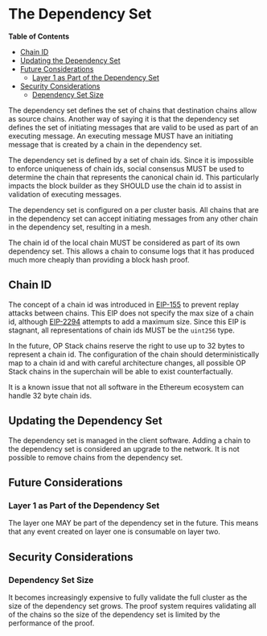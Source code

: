 # The Dependency Set

<!-- START doctoc generated TOC please keep comment here to allow auto update -->
<!-- DON'T EDIT THIS SECTION, INSTEAD RE-RUN doctoc TO UPDATE -->
**Table of Contents**

- [Chain ID](#chain-id)
- [Updating the Dependency Set](#updating-the-dependency-set)
- [Future Considerations](#future-considerations)
  - [Layer 1 as Part of the Dependency Set](#layer-1-as-part-of-the-dependency-set)
- [Security Considerations](#security-considerations)
  - [Dependency Set Size](#dependency-set-size)

<!-- END doctoc generated TOC please keep comment here to allow auto update -->

The dependency set defines the set of chains that destination chains allow as source chains. Another way of
saying it is that the dependency set defines the set of initiating messages that are valid to be used
as part of an executing message. An executing message MUST have an initiating message that is created by a chain
in the dependency set.

The dependency set is defined by a set of chain ids. Since it is impossible to enforce uniqueness of chain ids,
social consensus MUST be used to determine the chain that represents the canonical chain id. This
particularly impacts the block builder as they SHOULD use the chain id to assist in validation
of executing messages.

The dependency set is configured on a per cluster basis. All chains that are in the dependency set
can accept initiating messages from any other chain in the dependency set, resulting in a mesh.

The chain id of the local chain MUST be considered as part of its own dependency set. This allows a chain
to consume logs that it has produced much more cheaply than providing a block hash proof.

## Chain ID

The concept of a chain id was introduced in [EIP-155](https://eips.ethereum.org/EIPS/eip-155) to prevent
replay attacks between chains. This EIP does not specify the max size of a chain id, although
[EIP-2294](https://eips.ethereum.org/EIPS/eip-2294) attempts to add a maximum size. Since this EIP is
stagnant, all representations of chain ids MUST be the `uint256` type.

In the future, OP Stack chains reserve the right to use up to 32 bytes to represent a chain id. The
configuration of the chain should deterministically map to a chain id and with careful architecture
changes, all possible OP Stack chains in the superchain will be able to exist counterfactually.

It is a known issue that not all software in the Ethereum ecosystem can handle 32 byte chain ids.

## Updating the Dependency Set

The dependency set is managed in the client software. Adding a chain to the dependency set is
considered an upgrade to the network. It is not possible to remove chains from the dependency set.

## Future Considerations

### Layer 1 as Part of the Dependency Set

The layer one MAY be part of the dependency set in the future. This means that any event
created on layer one is consumable on layer two.

## Security Considerations

### Dependency Set Size

It becomes increasingly expensive to fully validate the full cluster as the size of the dependency
set grows. The proof system requires validating all of the chains so the size of the dependency
set is limited by the performance of the proof.
